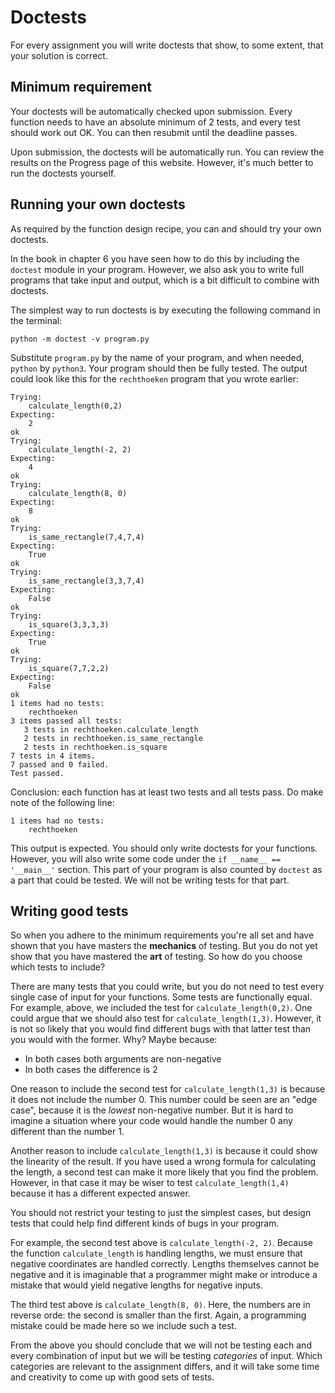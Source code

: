 # Doctests

For every assignment you will write doctests that show, to some extent, that your solution is correct.

## Minimum requirement

Your doctests will be automatically checked upon submission. Every function needs to have an absolute minimum of 2 tests, and every test should work out OK. You can then resubmit until the deadline passes.

Upon submission, the doctests will be automatically run. You can review the results on the Progress page of this website. However, it's much better to run the doctests yourself.

## Running your own doctests

As required by the function design recipe, you can and should try your own doctests.

In the book in chapter 6 you have seen how to do this by including the `doctest` module in your program. However, we also ask you to write full programs that take input and output, which is a bit difficult to combine with doctests.

The simplest way to run doctests is by executing the following command in the terminal:

    python -m doctest -v program.py

Substitute `program.py` by the name of your program, and when needed, `python` by `python3`. Your program should then be fully tested. The output could look like this for the `rechthoeken` program that you wrote earlier:

    Trying:
        calculate_length(0,2)
    Expecting:
        2
    ok
    Trying:
        calculate_length(-2, 2)
    Expecting:
        4
    ok
    Trying:
        calculate_length(8, 0)
    Expecting:
        8
    ok
    Trying:
        is_same_rectangle(7,4,7,4)
    Expecting:
        True
    ok
    Trying:
        is_same_rectangle(3,3,7,4)
    Expecting:
        False
    ok
    Trying:
        is_square(3,3,3,3)
    Expecting:
        True
    ok
    Trying:
        is_square(7,7,2,2)
    Expecting:
        False
    ok
    1 items had no tests:
        rechthoeken
    3 items passed all tests:
       3 tests in rechthoeken.calculate_length
       2 tests in rechthoeken.is_same_rectangle
       2 tests in rechthoeken.is_square
    7 tests in 4 items.
    7 passed and 0 failed.
    Test passed.

Conclusion: each function has at least two tests and all tests pass. Do make note of the following line:

    1 items had no tests:
        rechthoeken

This output is expected. You should only write doctests for your functions. However, you will also write some code under the `if __name__ == '__main__'` section. This part of your program is also counted by `doctest` as a part that could be tested. We will not be writing tests for that part.

## Writing good tests

So when you adhere to the minimum requirements you're all set and have shown that you have masters the **mechanics** of testing. But you do not yet show that you have mastered the **art** of testing. So how do you choose which tests to include?

There are many tests that you could write, but you do not need to test every single case of input for your functions. Some tests are functionally equal. For example, above, we included the test for `calculate_length(0,2)`. One could argue that we should also test for `calculate_length(1,3)`. However, it is not so likely that you would find different bugs with that latter test than you would with the former. Why? Maybe because:

- In both cases both arguments are non-negative
- In both cases the difference is 2

One reason to include the second test for `calculate_length(1,3)` is because it does not include the number 0. This number could be seen are an "edge case", because it is the *lowest* non-negative number. But it is hard to imagine a situation where your code would handle the number 0 any different than the number 1.

Another reason to include `calculate_length(1,3)` is because it could show the linearity of the result. If you have used a wrong formula for calculating the length, a second test can make it more likely that you find the problem. However, in that case it may be wiser to test `calculate_length(1,4)` because it has a different expected answer.

You should not restrict your testing to just the simplest cases, but design tests that could help find different kinds of bugs in your program.

For example, the second test above is `calculate_length(-2, 2)`. Because the function `calculate_length` is handling lengths, we must ensure that negative coordinates are handled correctly. Lengths themselves cannot be negative and it is imaginable that a programmer might make or introduce a mistake that would yield negative lengths for negative inputs.

The third test above is `calculate_length(8, 0)`. Here, the numbers are in reverse orde: the second is smaller than the first. Again, a programming mistake could be made here so we include such a test.

From the above you should conclude that we will not be testing each and every combination of input but we will be testing *categories* of input. Which categories are relevant to the assignment differs, and it will take some time and creativity to come up with good sets of tests.
